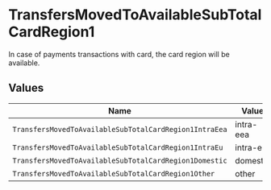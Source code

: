 # TransfersMovedToAvailableSubTotalCardRegion1

In case of payments transactions with card, the card region will be available.


## Values

| Name                                                   | Value                                                  |
| ------------------------------------------------------ | ------------------------------------------------------ |
| `TransfersMovedToAvailableSubTotalCardRegion1IntraEea` | intra-eea                                              |
| `TransfersMovedToAvailableSubTotalCardRegion1IntraEu`  | intra-eu                                               |
| `TransfersMovedToAvailableSubTotalCardRegion1Domestic` | domestic                                               |
| `TransfersMovedToAvailableSubTotalCardRegion1Other`    | other                                                  |